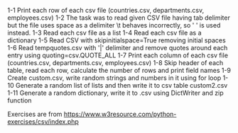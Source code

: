 1-1 Print each row of each csv file (countries.csv, departments.csv, employees.csv)
1-2 The task was to read given CSV file having tab delimiter but the file uses space as a delimiter \t behaves incorrectly, so ' ' is used instead.
1-3 Read each csv file as a list
1-4 Read each csv file as a dictionary
1-5 Read CSV with skipinitialspace=True removing initial spaces
1-6 Read tempquotes.csv with '|' delimiter and remove quotes around each entry using quoting=csv.QUOTE_ALL
1-7 Print each column of each csv file (countries.csv, departments.csv, employees.csv)
1-8 Skip header of each table, read each row, calculate the number of rows and print field names
1-9 Create custom.csv, write random strings and numbers in it using for loop
1-10 Generate a random list of lists and then write it to csv table custom2.csv
1-11 Generate a random dictionary, write it to .csv using DictWriter and zip function

Exercises are from https://www.w3resource.com/python-exercises/csv/index.php